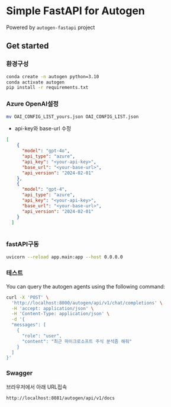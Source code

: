 # Simple FastAPI for Autogen

Powered by `autogen-fastapi` project

## Get started

### 환경구성
```sh
conda create -n autogen python=3.10
conda activate autogen
pip install -r requirements.txt
```

### Azure OpenAI설정
```sh
mv OAI_CONFIG_LIST_yours.json OAI_CONFIG_LIST.json
```

* api-key와 base-url 수정
```json
[
    {
      "model": "gpt-4o",
      "api_type": "azure",
      "api_key": "<your-api-key>",
      "base_url": "<your-base-url>", 
      "api_version": "2024-02-01"
    },
    {
      "model": "gpt-4",
      "api_type": "azure",
      "api_key": "<your-api-key>",
      "base_url": "<your-base-url>", 
      "api_version": "2024-02-01"
    }
  ]
  
```

### fastAPI구동
```sh
uvicorn --reload app.main:app --host 0.0.0.0 
```
### 테스트

You can query the autogen agents using the following command: 
```sh
curl -X 'POST' \
  'http://localhost:8000/autogen/api/v1/chat/completions' \
  -H 'accept: application/json' \
  -H 'Content-Type: application/json' \
  -d '{
  "messages": [
    {
      "role": "user",
      "content": "최근 마이크로소프트 주식 분석좀 해줘"
    }
  ]
}'
```

### Swagger

브라우저에서 아래 URL접속

```
http://localhost:8081/autogen/api/v1/docs
```

